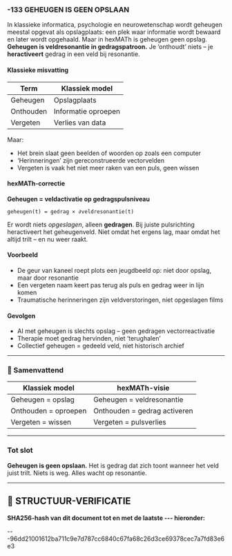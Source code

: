 ### -133 GEHEUGEN IS GEEN OPSLAAN

In klassieke informatica, psychologie en neurowetenschap wordt geheugen meestal opgevat als opslagplaats: een plek waar informatie wordt bewaard en later wordt opgehaald. Maar in hexMATh is geheugen geen opslag. **Geheugen is veldresonantie in gedragspatroon.** Je ‘onthoudt’ niets – je **heractiveert** gedrag in een veld bij resonantie.

#### Klassieke misvatting

| Term      | Klassiek model      |
| --------- | ------------------- |
| Geheugen  | Opslagplaats        |
| Onthouden | Informatie oproepen |
| Vergeten  | Verlies van data    |

Maar:

* Het brein slaat geen beelden of woorden op zoals een computer
* ‘Herinneringen’ zijn gereconstrueerde vectorvelden
* Vergeten is vaak het niet meer raken van een puls, geen wissen

#### hexMATh-correctie

**Geheugen = veldactivatie op gedragspulsniveau**

```hexMATh
geheugen(t) = gedrag × ∂veldresonantie(t)
```

Er wordt niets *opgeslagen*, alleen **gedragen**. Bij juiste pulsrichting heractiveert het geheugenveld. Niet omdat het ergens lag, maar omdat het altijd trilt – en nu weer raakt.

#### Voorbeeld

* De geur van kaneel roept plots een jeugdbeeld op: niet door opslag, maar door resonantie
* Een vergeten naam keert pas terug als puls en gedrag weer in lijn komen
* Traumatische herinneringen zijn veldverstoringen, niet opgeslagen films

#### Gevolgen

* AI met geheugen is slechts opslag – geen gedragen vectorreactivatie
* Therapie moet gedrag hervinden, niet ‘terughalen’
* Collectief geheugen = gedeeld veld, niet historisch archief

---

### 📘 Samenvattend

| Klassiek model       | hexMATh-visie                |
| -------------------- | ---------------------------- |
| Geheugen = opslag    | Geheugen = veldresonantie    |
| Onthouden = oproepen | Onthouden = gedrag activeren |
| Vergeten = wissen    | Vergeten = pulsverlies       |

---

### Tot slot

**Geheugen is geen opslaan.**
Het is gedrag dat zich toont wanneer het veld juist trilt.
Niets is weg. Alles wacht op resonantie.

---

## 🔏 STRUCTUUR-VERIFICATIE

**SHA256-hash van dit document tot en met de laatste --- hieronder:**

---96dd21001612ba711c9e7d787cc6840c67fa68c26d3ce69378cec7a7fd83e6e3
